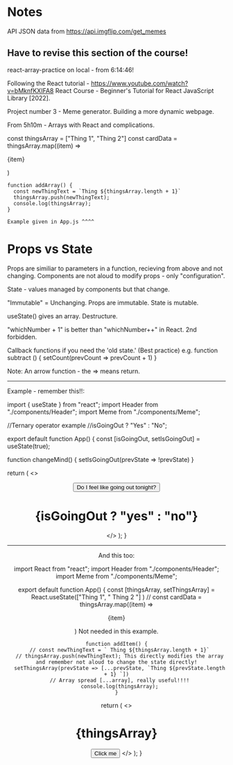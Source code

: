 # Notes

API JSON data from https://api.imgflip.com/get_memes

## Have to revise this section of the course!
react-array-practice on local - from 6:14:46!

Following the React tutorial - https://www.youtube.com/watch?v=bMknfKXIFA8 React Course - Beginner's Tutorial for React JavaScript Library [2022].

Project number 3 - Meme generator. Building a more dynamic webpage.

From 5h10m - Arrays with React and complications.

const thingsArray = ["Thing 1", "Thing 2"]
    const cardData = thingsArray.map((item) => <p>{item}</p> )

    function addArray() {
      const newThingText = `Thing ${thingsArray.length + 1}`
      thingsArray.push(newThingText);
      console.log(thingsArray);
    }

    Example given in App.js ^^^^

# Props vs State

Props are similiar to parameters in a function, recieving from above and not changing. Components are not aloud to modify props - only "configuration".

State - values managed by components but that change.

"Immutable" = Unchanging. Props are immutable. State is mutable.

useState() gives an array. Destructure.

"whichNumber + 1" is better than "whichNumber++" in React. 2nd forbidden.

Callback functions if you need the 'old state.' (Best practice) e.g.
function subtract () {
    setCount(prevCount => prevCount + 1)
}

Note: An arrow function - the => means return.

--------------------------------------------------
Example - remember this!!:

import { useState } from "react";
import Header from "./components/Header";
import Meme from "./components/Meme";

//Ternary operator example
//isGoingOut ? "Yes" : "No";

export default function App() {
  const [isGoingOut, setIsGoingOut] = useState(true);

  function changeMind() {
    setIsGoingOut(prevState => !prevState)
  }

  return (
    <>
      <Header />
      <Meme />
      <div>
        <button onClick={changeMind}>Do I feel like going out tonight?</button>
        <div>
          <h1>{isGoingOut ? "yes" : "no"}</h1>
        </div>
      </div>
    </>
  );
}

--------------------------------------------------------
And this too:

import React from "react";
import Header from "./components/Header";
import Meme from "./components/Meme";

export default function App() {
  const [thingsArray, setThingsArray] = React.useState(["Thing 1", " Thing 2 "] )
    // const cardData = thingsArray.map((item) => <p>{item}</p> ) Not needed in this example.

    
    function addItem() {
      // const newThingText = ` Thing ${thingsArray.length + 1}`
      // thingsArray.push(newThingText); This directly modifies the array and remember not aloud to change the state directly!
      setThingsArray(prevState => [...prevState, `Thing ${prevState.length + 1} `])
      // Array spread [...array], really useful!!!!
      console.log(thingsArray);
    }

  return (
    <>
      <Header />
      <Meme />
      <h1 className="things">{thingsArray}</h1>
      <button onClick={addItem}>Click me</button>
    </>
  );
}

